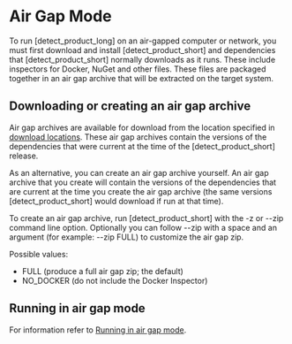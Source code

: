 # Air Gap Mode

To run [detect_product_long] on an air-gapped computer or network, you must first download and install [detect_product_short] and dependencies that [detect_product_short] normally downloads as it runs. These include inspectors for Docker, NuGet and other files. These files are packaged together in an air gap archive that will be extracted on the target system.

## Downloading or creating an air gap archive

Air gap archives are available for download from the location specified in [download locations](downloadlocations.md).
These air gap archives contain the versions of the dependencies that were current at the time of the [detect_product_short] release. 

As an alternative, you can create an air gap archive yourself.
An air gap archive that you create will contain the versions of the dependencies that are current at the time you create the air gap archive
(the same versions [detect_product_short] would download if run at that time).

To create an air gap archive, run [detect_product_short] with the
-z or --zip command line option. 
Optionally you can follow --zip with a space and an argument (for example: --zip FULL) to customize the air gap zip. 
  
Possible values:   
* FULL (produce a full air gap zip; the default)   
* NO_DOCKER (do not include the Docker Inspector)    

## Running in air gap mode

For information refer to [Running in air gap mode](../runningdetect/runningairgap.md).
